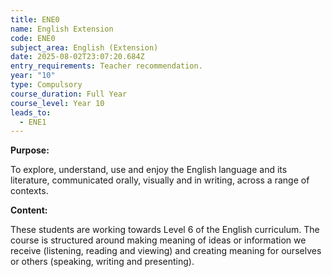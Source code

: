 ```yaml
---
title: ENE0
name: English Extension
code: ENE0
subject_area: English (Extension)
date: 2025-08-02T23:07:20.684Z
entry_requirements: Teacher recommendation.
year: "10"
type: Compulsory
course_duration: Full Year
course_level: Year 10
leads_to:
  - ENE1
---
```

**Purpose:**

To explore, understand, use and enjoy the English language and its literature, communicated orally, visually and in writing, across a range of contexts.

**Content:**

These students are working towards Level 6 of the English curriculum. The course is structured around making meaning of ideas or information we receive (listening, reading and viewing) and creating meaning for ourselves or others (speaking, writing and presenting).
